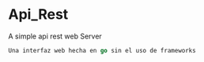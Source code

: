 # Api_Rest
A simple api rest web Server 
```go
Una interfaz web hecha en go sin el uso de frameworks
```
